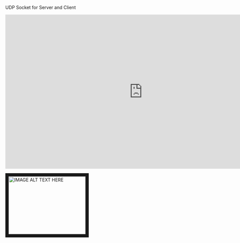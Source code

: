 UDP Socket for Server and Client 
<iframe width="854" height="480" src="https://www.youtube.com/watch?v=YO6tPDJC4fo" frameborder="0" allowfullscreen></iframe>

<a href="http://www.youtube.com/watch?feature=player_embedded&v=YO6tPDJC4fo
" target="_blank"><img src="http://img.youtube.com/vi/YYO6tPDJC4fo/0.jpg" 
alt="IMAGE ALT TEXT HERE" width="240" height="180" border="10" /></a>
